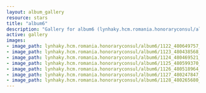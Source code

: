 ```yaml
---
layout: album_gallery
resource: stars
title: "album6"
description: "Gallery for album6 (lynhaky.hcm.romania.honoraryconsul/album6)"
active: gallery
images:
- image_path: lynhaky.hcm.romania.honoraryconsul/album6/1122_480649757_1168542861296339_5631688898058590628_n.jpg
- image_path: lynhaky.hcm.romania.honoraryconsul/album6/1123_480438568_1168542901296335_1829264260592396805_n.jpg
- image_path: lynhaky.hcm.romania.honoraryconsul/album6/1124_480469521_1168542887963003_2808916950850787272_n.jpg
- image_path: lynhaky.hcm.romania.honoraryconsul/album6/1125_480599370_1168542907963001_6314868326549786619_n.jpg
- image_path: lynhaky.hcm.romania.honoraryconsul/album6/1126_480518964_1168542864629672_4037520612913035357_n.jpg
- image_path: lynhaky.hcm.romania.honoraryconsul/album6/1127_480247847_1168542877963004_481004221256749743_n.jpg
- image_path: lynhaky.hcm.romania.honoraryconsul/album6/1128_480265680_1168542884629670_3474513204533299668_n.jpg
---
```

